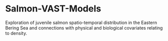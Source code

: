 # Salmon-VAST-Models
Exploration of juvenile salmon spatio-temporal distribution in the Eastern Bering Sea and connections with physical and biological covariates relating to density. 
